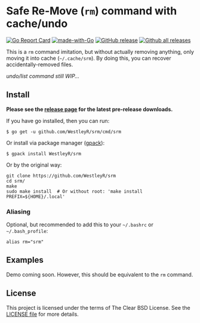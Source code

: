 # Safe Re-Move (`rm`) command with cache/undo

[![Go Report Card](https://goreportcard.com/badge/github.com/WestleyR/srm)](https://goreportcard.com/report/github.com/WestleyR/srm)
[![made-with-Go](https://img.shields.io/badge/Made%20with-Go-1f425f.svg)](http://golang.org)
[![GitHub release](https://img.shields.io/github/release/WestleyR/srm.svg)](https://GitHub.com/WestleyR/srm/releases/)
[![Github all releases](https://img.shields.io/github/downloads/WestleyR/srm/total.svg)](https://GitHub.com/WestleyR/srm/releases/)

This is a `rm` command imitation, but without actually removing anything, only
moving it into cache (`~/.cache/srm`). By doing this, you can recover
accidentally-removed files.

_undo/list command still WIP..._

## Install

**Please see the [release page](https://github.com/WestleyR/srm/releases) for the latest pre-release downloads.**


If you have go installed, then you can run:

```
$ go get -u github.com/WestleyR/srm/cmd/srm
```

Or install via package manager ([gpack](https://github.com/WestleyR/gpack)):

```
$ gpack install WestleyR/srm
```

Or by the original way:

```
git clone https://github.com/WestleyR/srm
cd srm/
make
sudo make install  # Or without root: 'make install PREFIX=${HOME}/.local'
```

### Aliasing

Optional, but recommended to add this to your `~/.bashrc` or `~/.bash_profile`:

```
alias rm="srm"
```

## Examples

Demo coming soon. However, this should be equivalent to the `rm` command.

## License

This project is licensed under the terms of The Clear BSD License. See the
[LICENSE file](./LICENSE) for more details.

